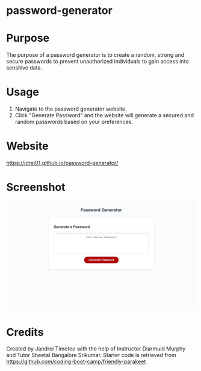 # password-generator

# Purpose
The purpose of a password generator is to create a random, strong and secure passwords to prevent unauthorized individuals to gain access into sensitive data.

# Usage
1. Navigate to the password generator website.
2. Click "Generate Password" and the website will generate a secured and random passwords based on your preferences.

# Website
https://jdrei01.github.io/password-generator/

# Screenshot
![screenshot of website](./images/Password-Generator.png)

# Credits
Created by Jandrei Timoteo with the help of Instructor Diarmuid Murphy and Tutor Sheetal Bangalore Srikumar.
Starter code is retrieved from https://github.com/coding-boot-camp/friendly-parakeet